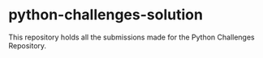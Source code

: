 # python-challenges-solution
This repository holds all the submissions made for the Python Challenges Repository.
